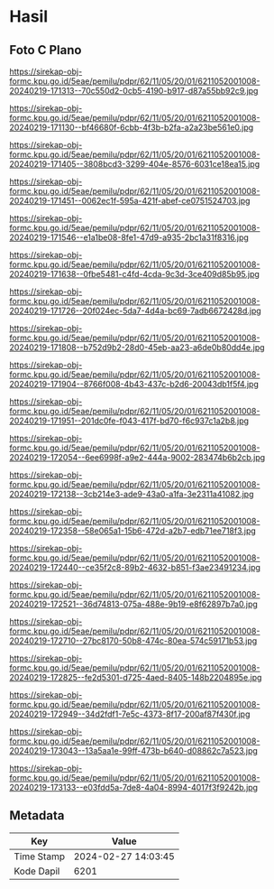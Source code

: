 # Hasil

## Foto C Plano

https://sirekap-obj-formc.kpu.go.id/5eae/pemilu/pdpr/62/11/05/20/01/6211052001008-20240219-171313--70c550d2-0cb5-4190-b917-d87a55bb92c9.jpg

https://sirekap-obj-formc.kpu.go.id/5eae/pemilu/pdpr/62/11/05/20/01/6211052001008-20240219-171130--bf46680f-6cbb-4f3b-b2fa-a2a23be561e0.jpg

https://sirekap-obj-formc.kpu.go.id/5eae/pemilu/pdpr/62/11/05/20/01/6211052001008-20240219-171405--3808bcd3-3299-404e-8576-6031ce18ea15.jpg

https://sirekap-obj-formc.kpu.go.id/5eae/pemilu/pdpr/62/11/05/20/01/6211052001008-20240219-171451--0062ec1f-595a-421f-abef-ce0751524703.jpg

https://sirekap-obj-formc.kpu.go.id/5eae/pemilu/pdpr/62/11/05/20/01/6211052001008-20240219-171546--e1a1be08-8fe1-47d9-a935-2bc1a31f8316.jpg

https://sirekap-obj-formc.kpu.go.id/5eae/pemilu/pdpr/62/11/05/20/01/6211052001008-20240219-171638--0fbe5481-c4fd-4cda-9c3d-3ce409d85b95.jpg

https://sirekap-obj-formc.kpu.go.id/5eae/pemilu/pdpr/62/11/05/20/01/6211052001008-20240219-171726--20f024ec-5da7-4d4a-bc69-7adb6672428d.jpg

https://sirekap-obj-formc.kpu.go.id/5eae/pemilu/pdpr/62/11/05/20/01/6211052001008-20240219-171808--b752d9b2-28d0-45eb-aa23-a6de0b80dd4e.jpg

https://sirekap-obj-formc.kpu.go.id/5eae/pemilu/pdpr/62/11/05/20/01/6211052001008-20240219-171904--8766f008-4b43-437c-b2d6-20043db1f5f4.jpg

https://sirekap-obj-formc.kpu.go.id/5eae/pemilu/pdpr/62/11/05/20/01/6211052001008-20240219-171951--201dc0fe-f043-417f-bd70-f6c937c1a2b8.jpg

https://sirekap-obj-formc.kpu.go.id/5eae/pemilu/pdpr/62/11/05/20/01/6211052001008-20240219-172054--6ee6998f-a9e2-444a-9002-283474b6b2cb.jpg

https://sirekap-obj-formc.kpu.go.id/5eae/pemilu/pdpr/62/11/05/20/01/6211052001008-20240219-172138--3cb214e3-ade9-43a0-a1fa-3e2311a41082.jpg

https://sirekap-obj-formc.kpu.go.id/5eae/pemilu/pdpr/62/11/05/20/01/6211052001008-20240219-172358--58e065a1-15b6-472d-a2b7-edb71ee718f3.jpg

https://sirekap-obj-formc.kpu.go.id/5eae/pemilu/pdpr/62/11/05/20/01/6211052001008-20240219-172440--ce35f2c8-89b2-4632-b851-f3ae23491234.jpg

https://sirekap-obj-formc.kpu.go.id/5eae/pemilu/pdpr/62/11/05/20/01/6211052001008-20240219-172521--36d74813-075a-488e-9b19-e8f62897b7a0.jpg

https://sirekap-obj-formc.kpu.go.id/5eae/pemilu/pdpr/62/11/05/20/01/6211052001008-20240219-172710--27bc8170-50b8-474c-80ea-574c59171b53.jpg

https://sirekap-obj-formc.kpu.go.id/5eae/pemilu/pdpr/62/11/05/20/01/6211052001008-20240219-172825--fe2d5301-d725-4aed-8405-148b2204895e.jpg

https://sirekap-obj-formc.kpu.go.id/5eae/pemilu/pdpr/62/11/05/20/01/6211052001008-20240219-172949--34d2fdf1-7e5c-4373-8f17-200af87f430f.jpg

https://sirekap-obj-formc.kpu.go.id/5eae/pemilu/pdpr/62/11/05/20/01/6211052001008-20240219-173043--13a5aa1e-99ff-473b-b640-d08862c7a523.jpg

https://sirekap-obj-formc.kpu.go.id/5eae/pemilu/pdpr/62/11/05/20/01/6211052001008-20240219-173133--e03fdd5a-7de8-4a04-8994-4017f3f9242b.jpg


## Metadata

| Key        | Value               |
| ---------- | ------------------- |
| Time Stamp | 2024-02-27 14:03:45 |
| Kode Dapil | 6201                |



